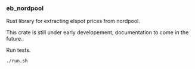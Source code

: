 ### eb_nordpool

Rust library for extracting elspot prices from nordpool.

This crate is still under early developement, documentation to come in the future..

Run tests.

```sh
./run.sh
```
